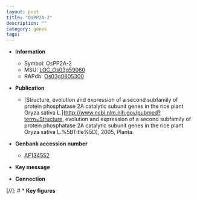 ```yaml
---
layout: post
title: "OsPP2A-2"
description: ""
category: genes
tags: 
---
```


* **Information**  
    + Symbol: OsPP2A-2  
    + MSU: [LOC_Os03g59060](http://rice.plantbiology.msu.edu/cgi-bin/ORF_infopage.cgi?orf=LOC_Os03g59060)  
    + RAPdb: [Os03g0805300](http://rapdb.dna.affrc.go.jp/viewer/gbrowse_details/irgsp1?name=Os03g0805300)  

* **Publication**  
    + [Structure, evolution and expression of a second subfamily of protein phosphatase 2A catalytic subunit genes in the rice plant Oryza sativa L.](http://www.ncbi.nlm.nih.gov/pubmed?term=Structure, evolution and expression of a second subfamily of protein phosphatase 2A catalytic subunit genes in the rice plant Oryza sativa L.%5BTitle%5D), 2005, Planta.

* **Genbank accession number**  
    + [AF134552](http://www.ncbi.nlm.nih.gov/nuccore/AF134552)

* **Key message**  

* **Connection**  

[//]: # * **Key figures**  


